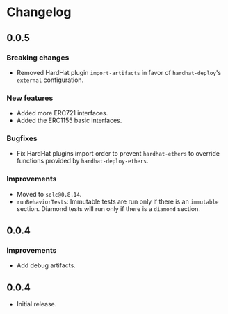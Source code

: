 # Changelog

## 0.0.5

### Breaking changes

- Removed HardHat plugin `import-artifacts` in favor of `hardhat-deploy`'s `external` configuration.

### New features

- Added more ERC721 interfaces.
- Added the ERC1155 basic interfaces.

### Bugfixes

- Fix HardHat plugins import order to prevent `hardhat-ethers` to override functions provided by `hardhat-deploy-ethers`.

### Improvements

- Moved to `solc@0.8.14`.
- `runBehaviorTests`: Immutable tests are run only if there is an `immutable` section. Diamond tests will run only if there is a `diamond` section.

## 0.0.4

### Improvements

- Add debug artifacts.

## 0.0.4

- Initial release.
